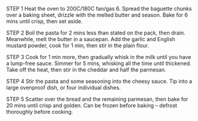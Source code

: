 STEP 1
Heat the oven to 200C/180C fan/gas 6. Spread the baguette chunks over a baking sheet, drizzle with the melted butter and season. Bake for 6 mins until crisp, then set aside.

STEP 2
Boil the pasta for 2 mins less than stated on the pack, then drain. Meanwhile, melt the butter in a saucepan. Add the garlic and English mustard powder, cook for 1 min, then stir in the plain flour.

STEP 3
Cook for 1 min more, then gradually whisk in the milk until you have a lump-free sauce. Simmer for 5 mins, whisking all the time until thickened. Take off the heat, then stir in the cheddar and half the parmesan.

STEP 4
Stir the pasta and some seasoning into the cheesy sauce. Tip into a large ovenproof dish, or four individual dishes.

STEP 5
Scatter over the bread and the remaining parmesan, then bake for 20 mins until crisp and golden. Can be frozen before baking – defrost thoroughly before cooking.